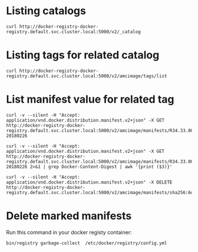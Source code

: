 # Listing catalogs
```
curl http://docker-registry-docker-registry.default.svc.cluster.local:5000/v2/_catalog
```
# Listing tags for related catalog
```
curl http://docker-registry-docker-registry.default.svc.cluster.local:5000/v2/amcimage/tags/list
```
# List manifest value for related tag
```
curl -v --silent -H "Accept: application/vnd.docker.distribution.manifest.v2+json" -X GET http://docker-registry-docker-registry.default.svc.cluster.local:5000/v2/amcimage/manifests/R34.33.00.6700-20180226
```
```
curl -v --silent -H "Accept: application/vnd.docker.distribution.manifest.v2+json" -X GET http://docker-registry-docker-registry.default.svc.cluster.local:5000/v2/amcimage/manifests/R34.33.00.6700-20180226 2>&1 | grep Docker-Content-Digest | awk '{print ($3)}'
```
```
curl -v --silent -H "Accept: application/vnd.docker.distribution.manifest.v2+json" -X DELETE http://docker-registry-docker-registry.default.svc.cluster.local:5000/v2/amcimage/manifests/sha256:6de813fb93debd551ea6781e90b02f1f93efab9d882a6cd06bbd96a07188b073
```
# Delete marked manifests
Run this command in your docker registy container:
```
bin/registry garbage-collect  /etc/docker/registry/config.yml  
```
